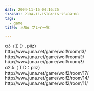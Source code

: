 ```yaml
---
date: 2004-11-15 04:16:25
iso8601: 2004-11-15T04:16:25+09:00
tags:
  - game
title: 人狼α プレイ一覧

---
```


<div class="entry-body">
  <p>α3（ＩＤ：pliz）<br />
    http://www.juna.net/game/wolf/room/13/<br />
    http://www.juna.net/game/wolf/room/9/<br />
    http://www.juna.net/game/wolf/room/3/<br />
    α2.5（ＩＤ：pliz）<br />
    http://www.juna.net/game/wolf2/room/17/<br />
    http://www.juna.net/game/wolf2/room/14/<br />
    http://www.juna.net/game/wolf2/room/11/</p>
</div>
